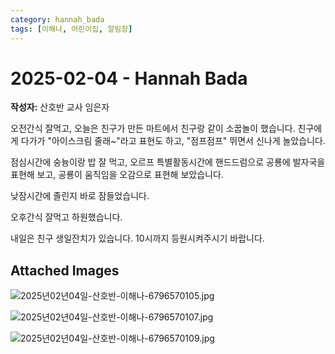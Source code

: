 ```yaml
---
category: hannah_bada
tags: [이해나, 어린이집, 알림장]
---
```


# 2025-02-04 - Hannah Bada

**작성자:** 산호반 교사 임은자  

오전간식 잘먹고, 오늘은 친구가 만든 마트에서 친구랑 같이 소꿉놀이 했습니다. 친구에게 다가가 "아이스크림 줄래~"라고 표현도 하고,  "점프점프" 뛰면서 신나게 놀았습니다.

점심시간에 숭늉이랑 밥 잘 먹고, 오르프 특별활동시간에 핸드드럼으로 공룡에 발자국을 표현해 보고, 공룡이 움직임을 오감으로 표현해 보았습니다.

낮잠시간에 졸린지 바로 잠들었습니다.

오후간식 잘먹고 하원했습니다.

내일은 친구 생일잔치가 있습니다. 10시까지 등원시켜주시기 바랍니다.

## Attached Images
![2025년02년04일-산호반-이해나-6796570105.jpg](https://feghi.github.io/assets/img/bada_photo/2025년02년04일-산호반-이해나-6796570105.jpg)

![2025년02년04일-산호반-이해나-6796570107.jpg](https://feghi.github.io/assets/img/bada_photo/2025년02년04일-산호반-이해나-6796570107.jpg)

![2025년02년04일-산호반-이해나-6796570109.jpg](https://feghi.github.io/assets/img/bada_photo/2025년02년04일-산호반-이해나-6796570109.jpg)

